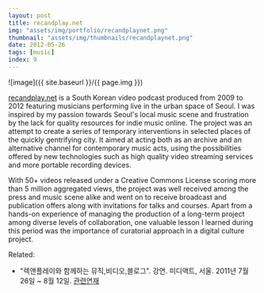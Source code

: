```yaml
---
layout: post
title: recandplay.net
img: "assets/img/portfolio/recandplaynet.png"
thumbnail: "assets/img/thumbnails/recandplaynet.png"
date: 2012-05-26
tags: [music]
index: 9
---
```


![image]({{ site.baseurl }}/{{ page.img }})

[recandplay.net](http://recandplay.net/index/) is a South Korean video podcast produced from 2009 to 2012 featuring musicians performing live in the urban space of Seoul. I was inspired by my passion towards Seoul's local music scene and frustration by the lack for quality resources for indie music online. The project was an attempt to create a series of temporary interventions in selected places of the quickly gentrifying city. It aimed at acting both as an archive and an alternative channel for contemporary music acts, using the possibilities offered by new technologies such as high quality video streaming services and more portable recording devices. 

With 50+ videos released under a Creative Commons License scoring more than 5 million aggregated views, the project was well received among the press and music scene alike and went on to receive broadcast and publication offers along with invitations for talks and courses. Apart from a hands-on experience of managing the production of a long-term project among diverse levels of collaboration, one valuable lesson I learned during this period was the importance of curatorial approach in a digital culture project.

Related: 

- "렉앤플레이와 함께하는 뮤직,비디오,블로그". 강연. 미디액트, 서울. 2011년 7월 26일 ~ 8월 12일. [관련연재](http://www.mediact.org/web/board/edu_news_view.php?code=Guide&mode=View&bbid=EDU_MOVIEMAKE&page=1&nums=19&sfl=&stx=&grp=)